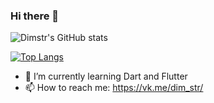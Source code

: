 ### Hi there 👋

![Dimstr's GitHub stats](https://github-readme-stats.vercel.app/api?username=dimstr&show_icons=true)

[![Top Langs](https://github-readme-stats.vercel.app/api/top-langs/?username=dimstr&hide=javascript&count_private=true&langs_count=10&layout=compact)](https://github.com/anuraghazra/github-readme-stats)

- 🌱 I’m currently learning Dart and Flutter
- 📫 How to reach me: https://vk.me/dim_str/


